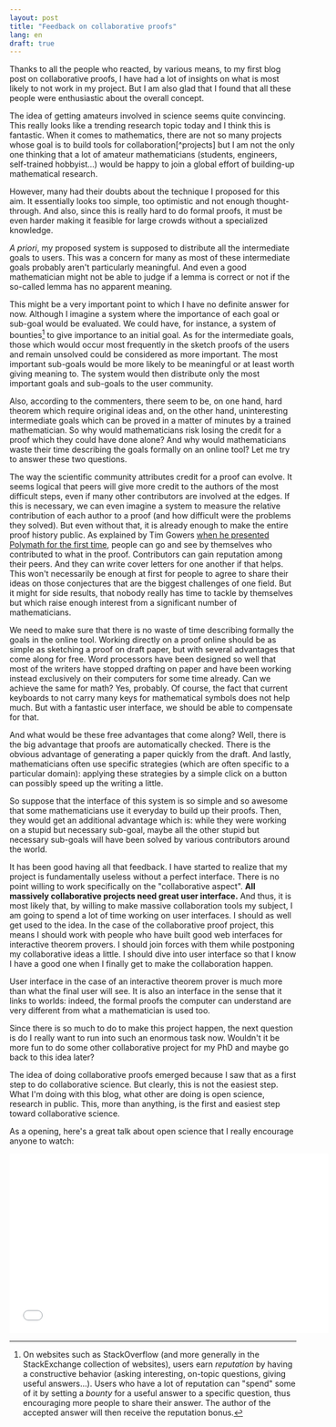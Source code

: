 ```yaml
---
layout: post
title: "Feedback on collaborative proofs"
lang: en
draft: true
---
```


Thanks to all the people who reacted, by various means, to my first blog post on collaborative proofs,
I have had a lot of insights on what is most likely to not work in my project.
But I am also glad that I found that all these people were enthusiastic about the overall concept.

The idea of getting amateurs involved in science seems quite convincing.
This really looks like a trending research topic today and I think this is fantastic.
When it comes to mathematics, there are not so many projects whose goal is to build tools for collaboration[^projects]
but I am not the only one thinking that a lot of amateur mathematicians (students, engineers, self-trained hobbyist...)
would be happy to join a global effort of building-up mathematical research.

However, many had their doubts about the technique I proposed for this aim.
It essentially looks too simple, too optimistic and not enough thought-through.
And also, since this is really hard to do formal proofs,
it must be even harder making it feasible for large crowds without a specialized knowledge.

*A priori*, my proposed system is supposed to distribute all the intermediate goals to users.
This was a concern for many as most of these intermediate goals probably aren't particularly meaningful.
And even a good mathematician might not be able to judge if a lemma is  correct or not if the so-called lemma has no apparent meaning.

This might be a very important point to which I have no definite answer for now.
Although I imagine a system where the importance of each goal or sub-goal would be evaluated.
We could have, for instance, a system of bounties[^bounty] to give importance to an initial goal.
As for the intermediate goals, those which would occur most frequently in the sketch proofs of the users
and remain unsolved could be considered as more important.
The most important sub-goals would be more likely to be meaningful or at least worth giving meaning to.
The system would then distribute only the most important goals and sub-goals to the user community.

Also, according to the commenters, there seem to be, on one hand, hard theorem which require original ideas
and, on the other hand, uninteresting intermediate goals which can be proved in a matter of minutes by a trained mathematician.
So why would mathematicians risk losing the credit for a proof which they could have done alone?
And why would mathematicians waste their time describing the goals formally on an online tool?
Let me try to answer these two questions.

The way the scientific community attributes credit for a proof can evolve.
It seems logical that peers will give more credit to the authors of the most difficult steps,
even if many other contributors are involved at the edges.
If this is necessary, we can even imagine a system to measure the relative contribution of each author to a proof
(and how difficult were the problems they solved).
But even without that, it is already enough to make the entire proof history public.
As explained by Tim Gowers
[when he presented Polymath for the first time](https://gowers.wordpress.com/2009/01/27/is-massively-collaborative-mathematics-possible/),
people can go and see by themselves who contributed to what in the proof.
Contributors can gain reputation among their peers.
And they can write cover letters for one another if that helps.
This won't necessarily be enough at first for people to agree to share their ideas on those conjectures
that are the biggest challenges of one field.
But it might for side results, that nobody really has time to tackle by themselves
but which raise enough interest from a significant number of mathematicians.

We need to make sure that there is no waste of time describing formally the goals in the online tool.
Working directly on a proof online should be as simple as sketching a proof on draft paper,
but with several advantages that come along for free.
Word processors have been designed so well that most of the writers have stopped drafting on paper
and have been working instead exclusively on their computers for some time already.
Can we achieve the same for math? Yes, probably.
Of course, the fact that current keyboards to not carry many keys for mathematical symbols does not help much.
But with a fantastic user interface, we should be able to compensate for that.

And what would be these free advantages that come along?
Well, there is the big advantage that proofs are automatically checked.
There is the obvious advantage of generating a paper quickly from the draft.
And lastly, mathematicians often use specific strategies (which are often specific to a particular domain):
applying these strategies by a simple click on a button can possibly speed up the writing a little.

So suppose that the interface of this system is so simple
and so awesome that some mathematicians use it everyday to build up their proofs.
Then, they would get an additional advantage which is:
while they were working on a stupid but necessary sub-goal,
maybe all the other stupid but necessary sub-goals will have been solved by various contributors around the world.

It has been good having all that feedback.
I have started to realize that my project is fundamentally useless without a perfect interface.
There is no point willing to work specifically on the "collaborative aspect".
**All massively collaborative projects need great user interface.**
And thus, it is most likely that, by willing to make massive collaboration tools my subject,
I am going to spend a lot of time working on user interfaces. I should as well get used to the idea.
In the case of the collaborative proof project, this means I should work with people
who have built good web interfaces for interactive theorem provers.
I should join forces with them while postponing my collaborative ideas a little.
I should dive into user interface so that I know I have a good one when I finally get to make the collaboration happen.

User interface in the case of an interactive theorem prover is much more than what the final user will see.
It is also an interface in the sense that it links to worlds:
indeed, the formal proofs the computer can understand are very different from what a mathematician is used too.

Since there is so much to do to make this project happen,
the next question is do I really want to run into such an enormous task now.
Wouldn't it be more fun to do some other collaborative project for my PhD and maybe go back to this idea later?

The idea of doing collaborative proofs emerged because I saw that as a first step to do collaborative science.
But clearly, this is not the easiest step.
What I'm doing with this blog, what other are doing is open science, research in public.
This, more than anything, is the first and easiest step toward collaborative science.

As a opening, here's a great talk about open science that I really encourage anyone to watch:

<iframe width="560" height="315" src="//www.youtube.com/embed/DnWocYKqvhw" frameborder="0" allowfullscreen></iframe>

[^project]: Apart from those I have already cited, I guess most of the collaborative projects (at least in the formal proof world) involve building a shared library of proofs which others can use in their work. This is what [the QED Manifesto](http://en.wikipedia.org/wiki/QED_manifesto) was aiming at and what [the Archive of Formal Proofs](http://afp.sourceforge.net/), [the Mizar project](http://en.wikipedia.org/wiki/Mizar_system) and [Metamath](http://en.wikipedia.org/wiki/Metamath) are doing.

[^bounty]: On websites such as StackOverflow (and more generally in the StackExchange collection of websites), users earn *reputation* by having a constructive behavior (asking interesting, on-topic questions, giving useful answers…). Users who have a lot of reputation can "spend" some of it by setting a *bounty* for a useful answer to a specific question, thus encouraging more people to share their answer. The author of the accepted answer will then receive the reputation bonus.
